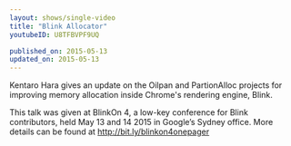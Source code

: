 ```yaml
---
layout: shows/single-video
title: "Blink Allocator"
youtubeID: U8TFBVPF9UQ

published_on: 2015-05-13
updated_on: 2015-05-13
---
```

Kentaro Hara gives an update on the Oilpan and PartionAlloc projects for improving memory allocation inside Chrome's rendering engine, Blink.

This talk was given at BlinkOn 4, a low-key conference for Blink contributors, held May 13 and 14 2015 in Google’s Sydney office. More details can be found at http://bit.ly/blinkon4onepager
